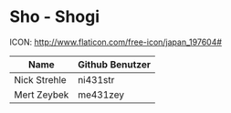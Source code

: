 Sho - Shogi
=========================

ICON: http://www.flaticon.com/free-icon/japan_197604#



Name         | Github Benutzer
--- | ---
Nick Strehle | ni431str
Mert Zeybek | me431zey

